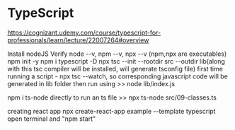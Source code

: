 # TypeScript

https://cognizant.udemy.com/course/typescript-for-professionals/learn/lecture/22007264#overview

Install nodeJS
Verify node --v, npm --v, npx --v (npm,npx are executables)
npm init -y
npm i typescript -D
npx tsc --init --rootdir src --outdir lib(along with this tsc compiler will be installed, will generate tsconfig file)
first time running a script - npx tsc --watch, so corresponding javascript code will be generated in lib folder
then run using >> node lib/index.js

npm i ts-node
directly to run an ts file >> npx ts-node src/09-classes.ts

creating react app
npx create-react-app example --template typescript
open terminal and "npm start"
